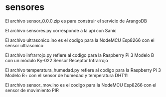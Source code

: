 # sensores
El archivo sensor_0.0.0.zip es para construir el servicio de ArangoDB

El archivo sensores.py corresponde a la api con Sanic

El archivo ultrasonico.ino es el codigo para la NodeMCU Esp8266 con el sensor ultrasonico

El archivo infrarrojo.py refiere al codigo para la Raspberry Pi 3 Modelo B con un módulo Ky-022 Sensor Receptor Infrarrojo

El archivo temperatura_humedad.py refiere al codigo para la Raspberry Pi 3 Modelo B+ con el sensor de humedad y temperatura DHT11

El archivo sensor_mov.ino es el codigo para la NodeMCU Esp8266 con el sensor de movimiento PIR
